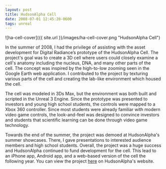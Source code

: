 ```yaml
---
layout: post
title: HudsonAlpha Cell
date: 2008-07-01 12:45:28-0600
tags: unreal
---
```


![ha-cell-cover]({{ site.url }}/images/ha-cell-cover.png "HudsonAlpha Cell")

In the summer of 2008, I had the privilege of assisting with the asset development for Digital Radiance’s prototype of the HudsonAlpha Cell. The project's goal was to create a 3D cell where users could closely examine a cell's anatomy including the nucleus, DNA, and many other parts of the cell. The concept was inspired by the high-to-low zooming seen in the Google Earth web application. I contributed to the project by texturing various parts of the cell and creating the lab-like environment which housed the cell.

The cell was modeled in 3Ds Max, but the environment was both built and scripted in the Unreal 3 Engine. Since the prototype was presented to investors and young high school students, the controls were mapped to a Xbox 360 controller. Since most students were already familiar with modern video game controls, the look-and-feel was designed to convince investors and students that scientific learning can be done through video game technology.

Towards the end of the summer, the project was demoed at HudsonAlpha's summer showcases. There, I gave presentations to interested audience members and high school students. Overall, the project was a huge success and HudsonAlpha continued to fund development for the cell. This lead to an iPhone app, Android app, and a web-based version of the cell the following year. You can view the project [here](http://hudsonalpha.org/education/digitaleducation/icell) on HudsonAlpha's website.